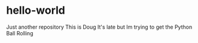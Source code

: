 # hello-world
Just another repository
This is Doug It's late but Im trying to get the Python Ball Rolling
